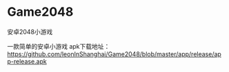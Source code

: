 # Game2048
安卓2048小游戏

一款简单的安卓小游戏 apk下载地址：https://github.com/leonInShanghai/Game2048/blob/master/app/release/app-release.apk
